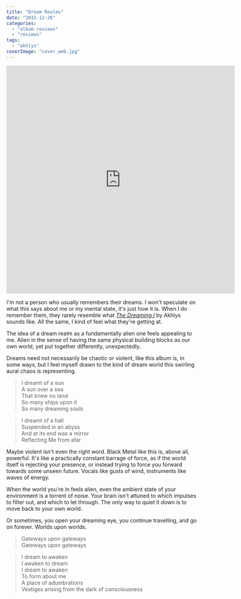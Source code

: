 ```yaml
---
title: "Dream Realms"
date: "2015-12-26"
categories: 
  - "album-reviews"
  - "reviews"
tags: 
  - "akhlys"
coverImage: "cover_web.jpg"
---
```


<iframe style="border: 0; width: 600px; height: 600px;" src="https://bandcamp.com/EmbeddedPlayer/album=3511125480/size=large/bgcol=333333/linkcol=2ebd35/minimal=true/transparent=true/" seamless=""><a href="http://akhlys.bandcamp.com/album/the-dreaming-i">The Dreaming I by Akhlys</a></iframe>

I'm not a person who usually remembers their dreams. I won't speculate on what this says about me or my mental state, it's just how it is. When I do remember them, they rarely resemble what _[The Dreaming I](https://dmp666.bandcamp.com/album/the-dreaming-i)_ by Akhlys sounds like. All the same, I kind of feel what they're getting at.

The idea of a dream realm as a fundamentally alien one feels appealing to me. Alien in the sense of having the same physical building blocks as our own world, yet put together differently, unexpectedly.

Dreams need not necessarily be chaotic or violent, like this album is, in some ways, but I feel myself drawn to the kind of dream world this swirling aural chaos is representing.

> I dreamt of a sun  
> A sun over a sea  
> That knew no land  
> So many ships upon it  
> So many dreaming souls

> I dreamt of a hall  
> Suspended in an abyss  
> And at its end was a mirror  
> Reflecting Me from afar

Maybe violent isn't even the right word. Black Metal like this is, above all, powerful. It's like a practically constant barrage of force, as if the world itself is rejecting your presence, or instead trying to force you forward towards some unseen future. Vocals like gusts of wind, instruments like waves of energy.

When the world you're in feels alien, even the ambient state of your environment is a torrent of noise. Your brain isn't attuned to which impulses to filter out, and which to let through. The only way to quiet it down is to move back to your own world.

Or sometimes, you open your dreaming eye, you continue travelling, and go on forever. Worlds upon worlds.

> Gateways upon gateways  
> Gateways upon gateways

> I dream to awaken  
> I awaken to dream  
> I dream to awaken  
> To form about me  
> A place of adumbrations  
> Vestiges arising from the dark of consciousness
